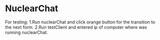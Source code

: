 # NuclearChat
For testing:
1.Run nuclearChat and click orange button for the transition to the next form.
2.Run testClient  and entered ip of computer where was running nuclearChat.


